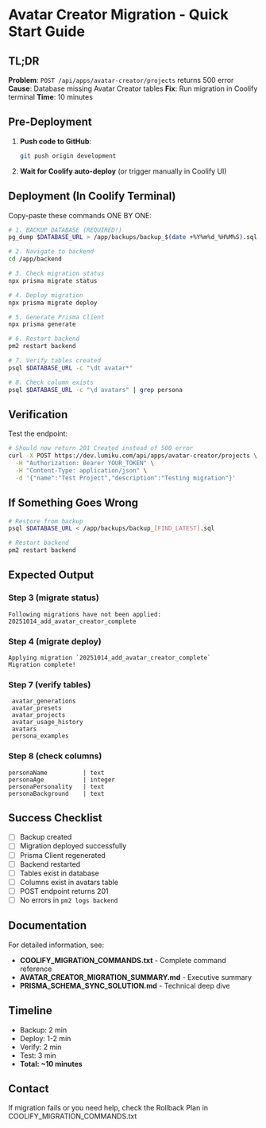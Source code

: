 # Avatar Creator Migration - Quick Start Guide

## TL;DR

**Problem**: `POST /api/apps/avatar-creator/projects` returns 500 error
**Cause**: Database missing Avatar Creator tables
**Fix**: Run migration in Coolify terminal
**Time**: 10 minutes

## Pre-Deployment

1. **Push code to GitHub**:
   ```bash
   git push origin development
   ```

2. **Wait for Coolify auto-deploy** (or trigger manually in Coolify UI)

## Deployment (In Coolify Terminal)

Copy-paste these commands ONE BY ONE:

```bash
# 1. BACKUP DATABASE (REQUIRED!)
pg_dump $DATABASE_URL > /app/backups/backup_$(date +%Y%m%d_%H%M%S).sql

# 2. Navigate to backend
cd /app/backend

# 3. Check migration status
npx prisma migrate status

# 4. Deploy migration
npx prisma migrate deploy

# 5. Generate Prisma Client
npx prisma generate

# 6. Restart backend
pm2 restart backend

# 7. Verify tables created
psql $DATABASE_URL -c "\dt avatar*"

# 8. Check column exists
psql $DATABASE_URL -c "\d avatars" | grep persona
```

## Verification

Test the endpoint:

```bash
# Should now return 201 Created instead of 500 error
curl -X POST https://dev.lumiku.com/api/apps/avatar-creator/projects \
  -H "Authorization: Bearer YOUR_TOKEN" \
  -H "Content-Type: application/json" \
  -d '{"name":"Test Project","description":"Testing migration"}'
```

## If Something Goes Wrong

```bash
# Restore from backup
psql $DATABASE_URL < /app/backups/backup_[FIND_LATEST].sql

# Restart backend
pm2 restart backend
```

## Expected Output

### Step 3 (migrate status)
```
Following migrations have not been applied:
20251014_add_avatar_creator_complete
```

### Step 4 (migrate deploy)
```
Applying migration `20251014_add_avatar_creator_complete`
Migration complete!
```

### Step 7 (verify tables)
```
 avatar_generations
 avatar_presets
 avatar_projects
 avatar_usage_history
 avatars
 persona_examples
```

### Step 8 (check columns)
```
personaName          | text
personaAge           | integer
personaPersonality   | text
personaBackground    | text
```

## Success Checklist

- [ ] Backup created
- [ ] Migration deployed successfully
- [ ] Prisma Client regenerated
- [ ] Backend restarted
- [ ] Tables exist in database
- [ ] Columns exist in avatars table
- [ ] POST endpoint returns 201
- [ ] No errors in `pm2 logs backend`

## Documentation

For detailed information, see:
- **COOLIFY_MIGRATION_COMMANDS.txt** - Complete command reference
- **AVATAR_CREATOR_MIGRATION_SUMMARY.md** - Executive summary
- **PRISMA_SCHEMA_SYNC_SOLUTION.md** - Technical deep dive

## Timeline

- Backup: 2 min
- Deploy: 1-2 min
- Verify: 2 min
- Test: 3 min
- **Total: ~10 minutes**

## Contact

If migration fails or you need help, check the Rollback Plan in COOLIFY_MIGRATION_COMMANDS.txt
